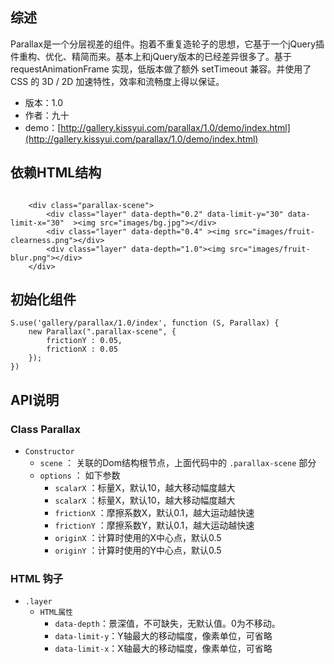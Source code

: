 ## 综述

Parallax是一个分层视差的组件。抱着不重复造轮子的思想，它基于一个jQuery插件重构、优化、精简而来。基本上和jQuery版本的已经差异很多了。基于 requestAnimationFrame 实现，低版本做了额外 setTimeout 兼容。并使用了 CSS 的 3D / 2D 加速特性，效率和流畅度上得以保证。  

* 版本：1.0
* 作者：九十
* demo：[http://gallery.kissyui.com/parallax/1.0/demo/index.html](http://gallery.kissyui.com/parallax/1.0/demo/index.html)

## 依赖HTML结构

```
	
	<div class="parallax-scene">
		<div class="layer" data-depth="0.2" data-limit-y="30" data-limit-x="30"  ><img src="images/bg.jpg"></div>
		<div class="layer" data-depth="0.4" ><img src="images/fruit-clearness.png"></div>
		<div class="layer" data-depth="1.0"><img src="images/fruit-blur.png"></div>
	</div>

```

## 初始化组件
```
S.use('gallery/parallax/1.0/index', function (S, Parallax) {
	new Parallax(".parallax-scene", {
		frictionY : 0.05,
		frictionX : 0.05
	});
})
```

## API说明

### Class Parallax
* `Constructor`
	* `scene` ： 关联的Dom结构根节点，上面代码中的 `.parallax-scene` 部分
	* `options` ： 如下参数
		* `scalarX` ：标量X，默认10，越大移动幅度越大
		* `scalarX` ：标量X，默认10，越大移动幅度越大
		* `frictionX` ：摩擦系数X，默认0.1，越大运动越快速
		* `frictionY` ：摩擦系数Y，默认0.1，越大运动越快速
		* `originX` ：计算时使用的X中心点，默认0.5
		* `originY` ：计算时使用的Y中心点，默认0.5

### HTML 钩子
* `.layer`
	* `HTML属性`
		* `data-depth`：景深值，不可缺失，无默认值。0为不移动。
		* `data-limit-y`：Y轴最大的移动幅度，像素单位，可省略
		* `data-limit-x`：X轴最大的移动幅度，像素单位，可省略
		